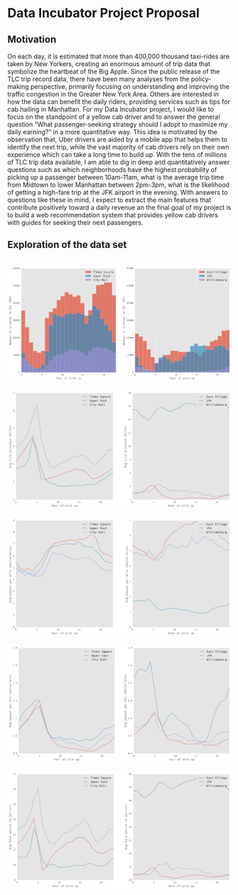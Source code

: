 # Data Incubator Project Proposal

## Motivation
On each day, it is estimated that more than 400,000 thousand taxi-rides are taken by New Yorkers, creating an enormous amount of trip data that symbolize the heartbeat of the Big Apple. Since the public release of the TLC trip record data, there have been many analyses from the policy-making perspective, primarily focusing on understanding and improving the traffic congestion in the Greater New York Area. Others are interested in how the data can benefit the daily riders, providing services such as tips for cab hailing in Manhattan. For my Data Incubator project, I would like to focus on the standpoint of a yellow cab driver and to answer the general question “What passenger-seeking strategy should I adopt to maximize my daily earning?” in a more quantitative way. This idea is motivated by the observation that, Uber drivers are aided by a mobile app that helps them to identify the next trip, while the vast majority of cab drivers rely on their own experience which can take a long time to build up.  With the tens of millions of TLC trip data available, I am able to dig in deep and quantitatively answer questions such as which neighborhoods have the highest probability of picking up a passenger between 10am-11am, what is the average trip time from Midtown to lower Manhattan between 2pm-3pm, what is the likelihood of getting a high-fare trip at the JFK airport in the evening. With answers to questions like these in mind, I expect to extract the main features that contribute positively toward a daily revenue an the final goal of my project is to build a web recommendation system that provides yellow cab drivers with guides for seeking their next passengers. 

## Exploration of the data set

<br>
<img  src = "https://github.com/yxb201/DataIncubator/blob/master/hist_pickups.png" />
<br>

<br>
<img  src = "https://github.com/yxb201/DataIncubator/blob/master/avg_tripdist.png" />
<br>

<br>
<img  src = "https://github.com/yxb201/DataIncubator/blob/master/payout_per_mile.png" />
<br>

<br>
<img  src = "https://github.com/yxb201/DataIncubator/blob/master/payout_per_min.png" />
<br>

<br>
<img  src = "https://github.com/yxb201/DataIncubator/blob/master/avg_fare.png" />
<br>
